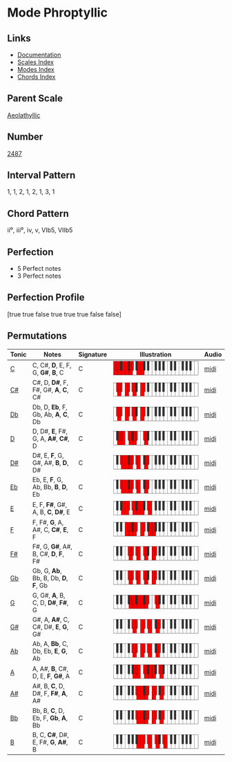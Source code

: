 # Mode Phroptyllic

## Links

- [Documentation](README.md)
- [Scales Index](Scales.md)
- [Modes Index](Modes.md)
- [Chords Index](Chords.md)

## Parent Scale

[Aeolathyllic](ScaleAeolathyllic.md)

## Number

[2487](https://ianring.com/musictheory/scales/2487)

## Interval Pattern

1, 1, 2, 1, 2, 1, 3, 1

## Chord Pattern

ii⁰, iii⁰, iv, v, VIb5, VIIb5

## Perfection

- 5 Perfect notes
- 3 Perfect notes

## Perfection Profile

[true true false true true true false false]

## Permutations

| Tonic | Notes | Signature | Illustration | Audio |
|-------|-------|-----------|--------------|-------|
| [C](ModeCNaturalPhroptyllic.md) | C, C#, **D**, E, F, G, **G#**, **B**, C | C | ![CNaturalPhroptyllic](ModeCNaturalPhroptyllic.png) | [midi](https://github.com/edipermadi/music/blob/main/docs/ModeCNaturalPhroptyllic.mid?raw=true) |
| [C#](ModeCSharpPhroptyllic.md) | C#, D, **D#**, F, F#, G#, **A**, **C**, C# | C | ![CSharpPhroptyllic](ModeCSharpPhroptyllic.png) | [midi](https://github.com/edipermadi/music/blob/main/docs/ModeCSharpPhroptyllic.mid?raw=true) |
| [Db](ModeDFlatPhroptyllic.md) | Db, D, **Eb**, F, Gb, Ab, **A**, **C**, Db | C | ![DFlatPhroptyllic](ModeDFlatPhroptyllic.png) | [midi](https://github.com/edipermadi/music/blob/main/docs/ModeDFlatPhroptyllic.mid?raw=true) |
| [D](ModeDNaturalPhroptyllic.md) | D, D#, **E**, F#, G, A, **A#**, **C#**, D | C | ![DNaturalPhroptyllic](ModeDNaturalPhroptyllic.png) | [midi](https://github.com/edipermadi/music/blob/main/docs/ModeDNaturalPhroptyllic.mid?raw=true) |
| [D#](ModeDSharpPhroptyllic.md) | D#, E, **F**, G, G#, A#, **B**, **D**, D# | C | ![DSharpPhroptyllic](ModeDSharpPhroptyllic.png) | [midi](https://github.com/edipermadi/music/blob/main/docs/ModeDSharpPhroptyllic.mid?raw=true) |
| [Eb](ModeEFlatPhroptyllic.md) | Eb, E, **F**, G, Ab, Bb, **B**, **D**, Eb | C | ![EFlatPhroptyllic](ModeEFlatPhroptyllic.png) | [midi](https://github.com/edipermadi/music/blob/main/docs/ModeEFlatPhroptyllic.mid?raw=true) |
| [E](ModeENaturalPhroptyllic.md) | E, F, **F#**, G#, A, B, **C**, **D#**, E | C | ![ENaturalPhroptyllic](ModeENaturalPhroptyllic.png) | [midi](https://github.com/edipermadi/music/blob/main/docs/ModeENaturalPhroptyllic.mid?raw=true) |
| [F](ModeFNaturalPhroptyllic.md) | F, F#, **G**, A, A#, C, **C#**, **E**, F | C | ![FNaturalPhroptyllic](ModeFNaturalPhroptyllic.png) | [midi](https://github.com/edipermadi/music/blob/main/docs/ModeFNaturalPhroptyllic.mid?raw=true) |
| [F#](ModeFSharpPhroptyllic.md) | F#, G, **G#**, A#, B, C#, **D**, **F**, F# | C | ![FSharpPhroptyllic](ModeFSharpPhroptyllic.png) | [midi](https://github.com/edipermadi/music/blob/main/docs/ModeFSharpPhroptyllic.mid?raw=true) |
| [Gb](ModeGFlatPhroptyllic.md) | Gb, G, **Ab**, Bb, B, Db, **D**, **F**, Gb | C | ![GFlatPhroptyllic](ModeGFlatPhroptyllic.png) | [midi](https://github.com/edipermadi/music/blob/main/docs/ModeGFlatPhroptyllic.mid?raw=true) |
| [G](ModeGNaturalPhroptyllic.md) | G, G#, **A**, B, C, D, **D#**, **F#**, G | C | ![GNaturalPhroptyllic](ModeGNaturalPhroptyllic.png) | [midi](https://github.com/edipermadi/music/blob/main/docs/ModeGNaturalPhroptyllic.mid?raw=true) |
| [G#](ModeGSharpPhroptyllic.md) | G#, A, **A#**, C, C#, D#, **E**, **G**, G# | C | ![GSharpPhroptyllic](ModeGSharpPhroptyllic.png) | [midi](https://github.com/edipermadi/music/blob/main/docs/ModeGSharpPhroptyllic.mid?raw=true) |
| [Ab](ModeAFlatPhroptyllic.md) | Ab, A, **Bb**, C, Db, Eb, **E**, **G**, Ab | C | ![AFlatPhroptyllic](ModeAFlatPhroptyllic.png) | [midi](https://github.com/edipermadi/music/blob/main/docs/ModeAFlatPhroptyllic.mid?raw=true) |
| [A](ModeANaturalPhroptyllic.md) | A, A#, **B**, C#, D, E, **F**, **G#**, A | C | ![ANaturalPhroptyllic](ModeANaturalPhroptyllic.png) | [midi](https://github.com/edipermadi/music/blob/main/docs/ModeANaturalPhroptyllic.mid?raw=true) |
| [A#](ModeASharpPhroptyllic.md) | A#, B, **C**, D, D#, F, **F#**, **A**, A# | C | ![ASharpPhroptyllic](ModeASharpPhroptyllic.png) | [midi](https://github.com/edipermadi/music/blob/main/docs/ModeASharpPhroptyllic.mid?raw=true) |
| [Bb](ModeBFlatPhroptyllic.md) | Bb, B, **C**, D, Eb, F, **Gb**, **A**, Bb | C | ![BFlatPhroptyllic](ModeBFlatPhroptyllic.png) | [midi](https://github.com/edipermadi/music/blob/main/docs/ModeBFlatPhroptyllic.mid?raw=true) |
| [B](ModeBNaturalPhroptyllic.md) | B, C, **C#**, D#, E, F#, **G**, **A#**, B | C | ![BNaturalPhroptyllic](ModeBNaturalPhroptyllic.png) | [midi](https://github.com/edipermadi/music/blob/main/docs/ModeBNaturalPhroptyllic.mid?raw=true) |
